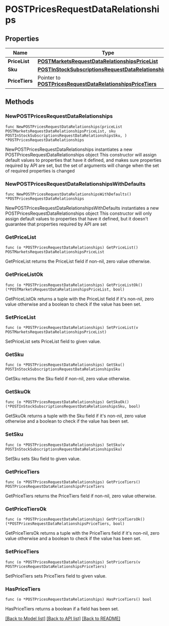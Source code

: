 # POSTPricesRequestDataRelationships

## Properties

Name | Type | Description | Notes
------------ | ------------- | ------------- | -------------
**PriceList** | [**POSTMarketsRequestDataRelationshipsPriceList**](POSTMarketsRequestDataRelationshipsPriceList.md) |  | 
**Sku** | [**POSTInStockSubscriptionsRequestDataRelationshipsSku**](POSTInStockSubscriptionsRequestDataRelationshipsSku.md) |  | 
**PriceTiers** | Pointer to [**POSTPricesRequestDataRelationshipsPriceTiers**](POSTPricesRequestDataRelationshipsPriceTiers.md) |  | [optional] 

## Methods

### NewPOSTPricesRequestDataRelationships

`func NewPOSTPricesRequestDataRelationships(priceList POSTMarketsRequestDataRelationshipsPriceList, sku POSTInStockSubscriptionsRequestDataRelationshipsSku, ) *POSTPricesRequestDataRelationships`

NewPOSTPricesRequestDataRelationships instantiates a new POSTPricesRequestDataRelationships object
This constructor will assign default values to properties that have it defined,
and makes sure properties required by API are set, but the set of arguments
will change when the set of required properties is changed

### NewPOSTPricesRequestDataRelationshipsWithDefaults

`func NewPOSTPricesRequestDataRelationshipsWithDefaults() *POSTPricesRequestDataRelationships`

NewPOSTPricesRequestDataRelationshipsWithDefaults instantiates a new POSTPricesRequestDataRelationships object
This constructor will only assign default values to properties that have it defined,
but it doesn't guarantee that properties required by API are set

### GetPriceList

`func (o *POSTPricesRequestDataRelationships) GetPriceList() POSTMarketsRequestDataRelationshipsPriceList`

GetPriceList returns the PriceList field if non-nil, zero value otherwise.

### GetPriceListOk

`func (o *POSTPricesRequestDataRelationships) GetPriceListOk() (*POSTMarketsRequestDataRelationshipsPriceList, bool)`

GetPriceListOk returns a tuple with the PriceList field if it's non-nil, zero value otherwise
and a boolean to check if the value has been set.

### SetPriceList

`func (o *POSTPricesRequestDataRelationships) SetPriceList(v POSTMarketsRequestDataRelationshipsPriceList)`

SetPriceList sets PriceList field to given value.


### GetSku

`func (o *POSTPricesRequestDataRelationships) GetSku() POSTInStockSubscriptionsRequestDataRelationshipsSku`

GetSku returns the Sku field if non-nil, zero value otherwise.

### GetSkuOk

`func (o *POSTPricesRequestDataRelationships) GetSkuOk() (*POSTInStockSubscriptionsRequestDataRelationshipsSku, bool)`

GetSkuOk returns a tuple with the Sku field if it's non-nil, zero value otherwise
and a boolean to check if the value has been set.

### SetSku

`func (o *POSTPricesRequestDataRelationships) SetSku(v POSTInStockSubscriptionsRequestDataRelationshipsSku)`

SetSku sets Sku field to given value.


### GetPriceTiers

`func (o *POSTPricesRequestDataRelationships) GetPriceTiers() POSTPricesRequestDataRelationshipsPriceTiers`

GetPriceTiers returns the PriceTiers field if non-nil, zero value otherwise.

### GetPriceTiersOk

`func (o *POSTPricesRequestDataRelationships) GetPriceTiersOk() (*POSTPricesRequestDataRelationshipsPriceTiers, bool)`

GetPriceTiersOk returns a tuple with the PriceTiers field if it's non-nil, zero value otherwise
and a boolean to check if the value has been set.

### SetPriceTiers

`func (o *POSTPricesRequestDataRelationships) SetPriceTiers(v POSTPricesRequestDataRelationshipsPriceTiers)`

SetPriceTiers sets PriceTiers field to given value.

### HasPriceTiers

`func (o *POSTPricesRequestDataRelationships) HasPriceTiers() bool`

HasPriceTiers returns a boolean if a field has been set.


[[Back to Model list]](../README.md#documentation-for-models) [[Back to API list]](../README.md#documentation-for-api-endpoints) [[Back to README]](../README.md)


